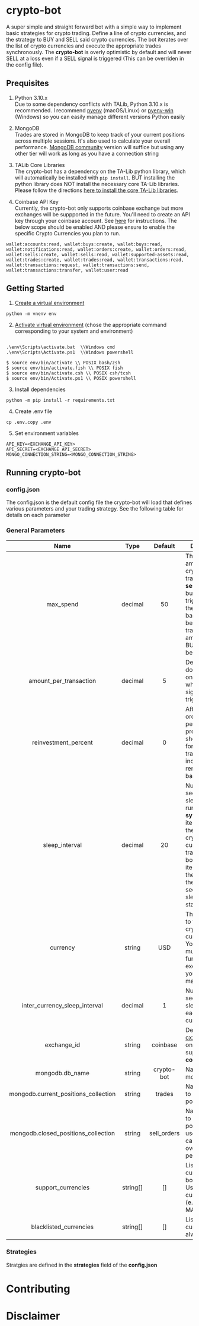 # crypto-bot
A super simple and straight forward bot with a simple way to implement basic strategies for crypto trading.  Define a line of crypto currencies, and the strategy to BUY and SELL said crypto currencies.  The bot iterates over the list of crypto currencies and execute the appropriate trades synchronously.  The **crypto-bot** is overly optimistic by default and will never SELL at a loss even if a SELL signal is triggered (This can be overriden in the config file). 

## Prequisites

1. Python 3.10.x  
Due to some dependency conflicts with TALib, Python 3.10.x is recommended.  I recommend [pyenv](https://github.com/pyenv/pyenv) (macOS/Linux) or [pyenv-win](https://github.com/pyenv-win/pyenv-win) (Windows) so you can easily manage different versions Python easily

2. MongoDB  
Trades are stored in MongoDB to keep track of your current positions across multiple sessions.  It's also used to calculate your overall performance.  [MongoDB community](https://www.mongodb.com/try/download/community) version will suffice but using any other tier will work as long as you have a connection string

3. TALib Core Libraries  
The crypto-bot has a dependency on the TA-Lib python library, which will automatically be installed with `pip install`.  BUT installing the python library does NOT install the necessary core TA-Lib libraries.  Please follow the directions [here to install the core TA-Lib libraries](https://github.com/TA-Lib/ta-lib-python#dependencies).  

4. Coinbase API Key  
Currently, the crypto-bot only supports coinbase exchange but more exchanges will be suppported in the future.  You'll need to create an API key through your coinbase account.  See [here](https://docs.cloud.coinbase.com/sign-in-with-coinbase/docs/api-key-authentication#generating-an-api-key) for instructions.  The below scope should be enabled AND please ensure to enable the specific Crypto Currencies you plan to run.    

``````
wallet:accounts:read, wallet:buys:create, wallet:buys:read, wallet:notifications:read, wallet:orders:create, wallet:orders:read, wallet:sells:create, wallet:sells:read, wallet:supported-assets:read, wallet:trades:create, wallet:trades:read, wallet:transactions:read, wallet:transactions:request, wallet:transactions:send, wallet:transactions:transfer, wallet:user:read
``````  

## Getting Started

1. [Create a virtual environment](https://docs.python.org/3/library/venv.html#creating-virtual-environments)  

```
python -m vnenv env
```

2. [Activate virtual environment](https://docs.python.org/3/library/venv.html#how-venvs-work) (chose the appropriate command corresponding to your system and environment)
```  

.\env\Scripts\activate.bat  \\Windows cmd
.\env\Scripts\Activate.ps1  \\Windows powershell

$ source env/bin/activate \\ POSIX bash/zsh
$ source env/bin/activate.fish \\ POSIX fish
$ source env/bin/activate.csh \\ POSIX csh/tcsh
$ source env/bin/Activate.ps1 \\ POSIX powershell
```

3. Install dependencies  

```
python -m pip install -r requirements.txt
```  

4. Create .env file  

```
cp .env.copy .env
```

5. Set environment variables  

```
API_KEY=<EXCHANGE_API_KEY>
API_SECRET=<EXCHANGE API_SECRET>
MONGO_CONNECTION_STRING=<MONGO_CONNECTION_STRING>
```

## Running crypto-bot

### config.json
The config.json is the default config file the crypto-bot will load that defines various parameters and your trading strategy.  See the following table for details on each parameter    

### General Parameters

|  Name |  Type |  Default | Description  |
|:-:|:-:|:-:|---|
|  max_spend |  decimal |  50 | The max amount the crypto-bot will trade **per session**.  If any buy signals are triggered when the remaining balance is below the transaction amount, the BUY order will be skipped.    |
| amount_per_transaction  |  decimal | 5  |  Defines the dollar amount on a trade when a BUY signal is triggered  |
|  reinvestment_percent |  decimal | 0 |  After a SELL order, what percent of proceeds should be used for future trades. Will increase the remaining balance | 
| sleep_interval  |  decimal | 20  | Number of seconds to sleep.  The bot run **synchronously** iterating over the list of crypto currencies to trade.  Once the bot finishes iterating over the list, define the number of seconds to sleep before starting again  |
|  currency |  string |  USD | The currency to trade crypto-currency with.  Your account must be fully funded in the exchange you're using manually  |
| inter_currency_sleep_interval  |  decimal | 1  |  Number of seconds to sleep between each crypto currency |
| exchange_id  | string  | coinbase  |  Defined by [cxxt](https://github.com/ccxt/ccxt).  Currently only exhange supported is **coinbase** |
| mongodb.db_name  | string  | crypto-bot  | Name of DB in mongoDB  |
| mongodb.current_positions_collection  | string  | trades  | Name of table to store open positions  |
| mongodb.closed_positions_collection  | string  |  sell_orders |  Name of table to store closed positions, also used to calculate overall performance |
| support_currencies  | string[]  |  [] |  List of crypto currencies the bot will trade.  Use the crypto currency token (e.g. BTC, ETH, MATIC, etc) |
| blacklisted_currencies | string[]  |  [] |  List of crypto currencies to always skip |    


### Strategies  
Stratgies are defined in the **strategies** field of the **config.json**




# Contributing

# Disclaimer